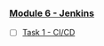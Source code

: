 
### [Module 6 - Jenkins](https://github.com/YuriyPelykh/DevOps-22Q2-Pelykh-Yurii/-/tree/m6-Jenkins)    
- [ ] [Task 1 - CI/CD](https://github.com/YuriyPelykh/DevOps-22Q2-Pelykh-Yurii/-/tree/m6-Jenkins-Task-01/m6-Jenkins/m6-Jenkins-Task-01)
  
